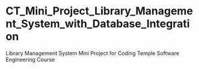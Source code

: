 # CT_Mini_Project_Library_Management_System_with_Database_Integration
Library Management System Mini Project for Coding Temple Software Engineering Course
